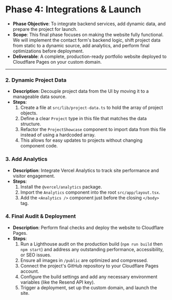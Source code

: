 # Phase 4: Integrations & Launch

*   **Phase Objective**: To integrate backend services, add dynamic data, and prepare the project for launch.
*   **Scope**: This final phase focuses on making the website fully functional. We will implement the contact form's backend logic, shift project data from static to a dynamic source, add analytics, and perform final optimizations before deployment.
*   **Deliverable**: A complete, production-ready portfolio website deployed to Cloudflare Pages on your custom domain.

---

### **2. Dynamic Project Data**
*   **Description**: Decouple project data from the UI by moving it to a manageable data source.
*   **Steps**:
    1.  Create a file at `src/lib/project-data.ts` to hold the array of project objects.
    2.  Define a clear `Project` type in this file that matches the data structure.
    3.  Refactor the `ProjectShowcase` component to import data from this file instead of using a hardcoded array.
    4.  This allows for easy updates to projects without changing component code.

### **3. Add Analytics**
*   **Description**: Integrate Vercel Analytics to track site performance and visitor engagement.
*   **Steps**:
    1.  Install the `@vercel/analytics` package.
    2.  Import the `Analytics` component into the root `src/app/layout.tsx`.
    3.  Add the `<Analytics />` component just before the closing `</body>` tag.

### **4. Final Audit & Deployment**
*   **Description**: Perform final checks and deploy the website to Cloudflare Pages.
*   **Steps**:
    1.  Run a Lighthouse audit on the production build (`npm run build` then `npm start`) and address any outstanding performance, accessibility, or SEO issues.
    2.  Ensure all images in `/public` are optimized and compressed.
    3.  Connect the project's GitHub repository to your Cloudflare Pages account.
    4.  Configure the build settings and add any necessary environment variables (like the Resend API key).
    5.  Trigger a deployment, set up the custom domain, and launch the site. 